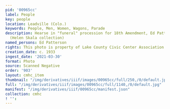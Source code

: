 ```yaml
---
pid: '00965cc'
label: People
key: people
location: Leadville (Colo.)
keywords: People, Men, Women, Wagons, Parade
description: Hearse in "funeral" procession for 18th Amendment, Ed Patterson driver
  (Helen Skala collection)
named_persons: Ed Patterson
rights: This photo is property of Lake County Civic Center Association.
creation_date: c. 1933
ingest_date: '2021-03-30'
format: Photo
source: Scanned Negative
order: '903'
layout: cmhc_item
thumbnail: "/img/derivatives/iiif/images/00965cc/full/250,/0/default.jpg"
full: "/img/derivatives/iiif/images/00965cc/full/1140,/0/default.jpg"
manifest: "/img/derivatives/iiif/00965cc/manifest.json"
collection: cmhc
! '': 
---
```


